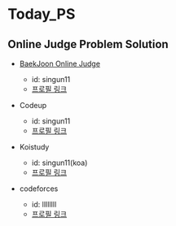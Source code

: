 # Today_PS

## Online Judge Problem Solution

- <a href = "https://www.acmicpc.net/">BaekJoon Online Judge</a>
    - id: singun11
    - <a href = "https://www.acmicpc.net/user/singun11">프로필 링크</a>
- Codeup
    - id: singun11
    - <a href = "https://codeup.kr/userinfo.php?user=singun11">프로필 링크</a>

- Koistudy
    - id: singun11(koa)
    - <a href = "http://koistudy.net/?mid=view_prob&id=singun11">프로필 링크</a>

- codeforces
    - id: llIllIll
    - <a href = "https://codeforces.com/profile/llIllIll">프로필 링크</a>
